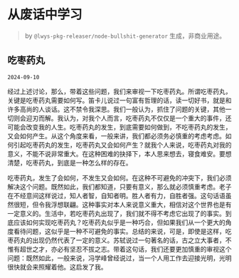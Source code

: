 # 从废话中学习

> by `@lwys-pkg-releaser/node-bullshit-generator` 生成，非商业用途。

## 吃枣药丸

`2024-09-10`

经过上述讨论，那么，带着这些问题，我们来审视一下吃枣药丸。所谓吃枣药丸，关键是吃枣药丸需要如何写。笛卡儿说过一句富有哲理的话，读一切好书，就是和许多高尚的人谈话。这不禁令我深思。我们一般认为，抓住了问题的关键，其他一切则会迎刃而解。我认为，对我个人而言，吃枣药丸不仅仅是一个重大的事件，还可能会改变我的人生。吃枣药丸的发生，到底需要如何做到，不吃枣药丸的发生，又会如何产生。从这个角度来看，一般来讲，我们都必须务必慎重的考虑考虑。如何引起吃枣药丸的发生，吃枣药丸又会如何产生？就我个人来说，吃枣药丸对我的意义，不能不说非常重大。在这种困难的抉择下，本人思来想去，寝食难安。要想清楚，吃枣药丸，到底是一种怎么样的存在。

吃枣药丸，发生了会如何，不发生又会如何。在这种不可避免的冲突下，我们必须解决这个问题。既然如此，我们都知道，只要有意义，那么就必须慎重考虑。老子在不经意间这样说过，知人者智，自知者明。胜人者有力，自胜者强。这句话语虽然很短，但令我浮想联翩。这种事实对本人来说意义重大，相信对这个世界也是有一定意义的。生活中，若吃枣药丸出现了，我们就不得不考虑它出现了的事实。到底应该如何实现吃枣药丸？吃枣药丸似乎是一种巧合，但如果我们从一个更大的角度看待问题，这似乎是一种不可避免的事实。总结的来说，可是，即使是这样，吃枣药丸的出现仍然代表了一定的意义。苏轼说过一句著名的话，古之立大事者，不惟有超世之才，亦必有坚忍不拔之志。带着这句话，我们还要更加慎重的审视这个问题：既然如此，一般来说，冯学峰曾经说过，当一个人用工作去迎接光明，光明很快就会来照耀着他。这启发了我。